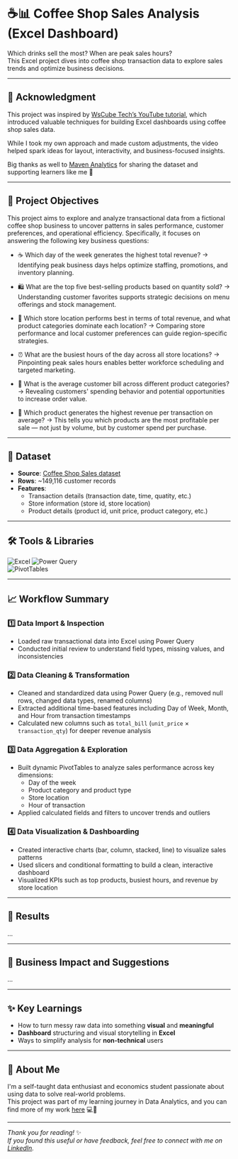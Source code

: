 # ☕📊 Coffee Shop Sales Analysis (Excel Dashboard)
Which drinks sell the most? When are peak sales hours?  
This Excel project dives into coffee shop transaction data to explore sales trends and optimize business decisions.

---

## 🙏 Acknowledgment

This project was inspired by [WsCube Tech’s YouTube tutorial](https://www.youtube.com/watch?v=Rthh_bK5xUs), which introduced valuable techniques for building Excel dashboards using coffee shop sales data.

While I took my own approach and made custom adjustments, the video helped spark ideas for layout, interactivity, and business-focused insights.

Big thanks as well to [Maven Analytics](https://www.mavenanalytics.io/) for sharing the dataset and supporting learners like me 🌱

---

## 📌 Project Objectives

This project aims to explore and analyze transactional data from a fictional coffee shop business to uncover patterns in sales performance, customer preferences, and operational efficiency. Specifically, it focuses on answering the following key business questions:

- ☕️ Which day of the week generates the highest total revenue?
→ Identifying peak business days helps optimize staffing, promotions, and inventory planning.

- 🛍️ What are the top five best-selling products based on quantity sold?
→ Understanding customer favorites supports strategic decisions on menu offerings and stock management.

- 🧾 Which store location performs best in terms of total revenue, and what product categories dominate each location?
→ Comparing store performance and local customer preferences can guide region-specific strategies.

- ⏰ What are the busiest hours of the day across all store locations?
→ Pinpointing peak sales hours enables better workforce scheduling and targeted marketing.

- 💸 What is the average customer bill across different product categories?
→ Revealing customers' spending behavior and potential opportunities to increase order value.

- 🤑 Which product generates the highest revenue per transaction on average?
→ This tells you which products are the most profitable per sale — not just by volume, but by customer spend per purchase.
---

## 📁 Dataset

- **Source**: [Coffee Shop Sales dataset](https://mavenanalytics.io/data-playground?page=7&pageSize=5)
- **Rows**: ~149,116 customer records
- **Features**:  
  - Transaction details (transaction date, time, quatity, etc.)
  - Store information (store id, store location)
  - Product details (product id, unit price, product category, etc.)

---

## 🛠️ Tools & Libraries

![Excel](https://img.shields.io/badge/Microsoft%20Excel-217346?style=flat&logo=microsoft-excel&logoColor=white)
![Power Query](https://img.shields.io/badge/Power%20Query-3E8EDE?style=for-the-badge&logo=microsoft&logoColor=white)  
![PivotTables](https://img.shields.io/badge/Pivot%20Tables-F89B29?style=for-the-badge&logo=microsoft-excel&logoColor=white)  

---

## 📈 Workflow Summary

### 1️⃣ Data Import & Inspection
- Loaded raw transactional data into Excel using Power Query
- Conducted initial review to understand field types, missing values, and inconsistencies

### 2️⃣ Data Cleaning & Transformation
- Cleaned and standardized data using Power Query (e.g., removed null rows, changed data types, renamed columns)
- Extracted additional time-based features including Day of Week, Month, and Hour from transaction timestamps
- Calculated new columns such as `total_bill` (`unit_price` × `transaction_qty`) for deeper revenue analysis

### 3️⃣ Data Aggregation & Exploration
- Built dynamic PivotTables to analyze sales performance across key dimensions:
    - Day of the week
    - Product category and product type
    - Store location
    - Hour of transaction
- Applied calculated fields and filters to uncover trends and outliers

### 4️⃣ Data Visualization & Dashboarding
- Created interactive charts (bar, column, stacked, line) to visualize sales patterns
- Used slicers and conditional formatting to build a clean, interactive dashboard
- Visualized KPIs such as top products, busiest hours, and revenue by store location

---

## 🧠 Results


...

---

## 💼 Business Impact and Suggestions

...

---

## ✨ Key Learnings

- How to turn messy raw data into something **visual** and **meaningful**
- **Dashboard** structuring and visual storytelling in **Excel**
- Ways to simplify analysis for **non-technical** users

---

## 🌱 About Me

I'm a self-taught data enthusiast and economics student passionate about using data to solve real-world problems.  
This project was part of my learning journey in Data Analytics, and you can find more of my work [here](https://github.com/uyenp30/Data-Projects) 💻🌻

---

*Thank you for reading!* ✨  
*If you found this useful or have feedback, feel free to connect with me on [LinkedIn](https://www.linkedin.com/in/uyen-pham-sua/).*  

